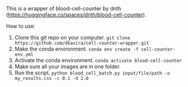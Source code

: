 This is a wrapper of blood-cell-counter by dnth (https://huggingface.co/spaces/dnth/blood-cell-counter).

How to use: 
1. Clone this git repo on your computer. `git clone https://github.com/dkaxira/cell-counter-wrapper.git`
2. Make the conda environment. `conda env create -f cell-counter-env.yml`
3. Activate the conda environment. `conda activate blood-cell-counter`
4. Make sure all your images are in one folder.
5. Run the script. `python blood_cell_batch.py input/file/path -o my_results.csv -c 0.1 -d 2.0`
